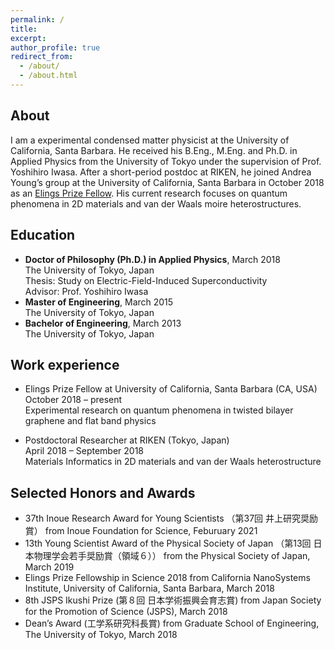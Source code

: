 ```yaml
---
permalink: /
title:
excerpt:
author_profile: true
redirect_from: 
  - /about/
  - /about.html
---
```


## About
I am a experimental condensed matter physicist at the University of California, Santa Barbara. He received his B.Eng., M.Eng. and Ph.D. in Applied Physics from the University of Tokyo under the supervision of Prof. Yoshihiro Iwasa. After a short-period postdoc at RIKEN, he joined Andrea Young’s group at the University of California, Santa Barbara in October 2018 as an [Elings Prize Fellow](https://www.cnsi.ucsb.edu/resources/funding/elings-prize/fellows). His current research focuses on quantum phenomena in 2D materials and van der Waals moire heterostructures.

## Education
* **Doctor of Philosophy (Ph.D.) in Applied Physics**, March 2018<br>
  The University of Tokyo, Japan<br>
  Thesis: Study on Electric-Field-Induced Superconductivity<br>
  Advisor: Prof. Yoshihiro Iwasa
  <br>
* **Master of Engineering**, March 2015<br>
  The University of Tokyo, Japan
  <br>
* **Bachelor of Engineering**, March 2013<br>
  The University of Tokyo, Japan

## Work experience
* Elings Prize Fellow at University of California, Santa Barbara (CA, USA)<br>
  October 2018 – present<br>
  Experimental research on quantum phenomena in twisted bilayer graphene and flat band physics

* Postdoctoral Researcher at RIKEN (Tokyo, Japan)<br>
  April 2018 – September 2018<br>
  Materials Informatics in 2D materials and van der Waals heterostructure

## Selected Honors and Awards
* 37th Inoue Research Award for Young Scientists （第37回 井上研究奨励賞） from Inoue Foundation for Science, Feburuary 2021
* 13th Young Scientist Award of the Physical Society of Japan （第13回 日本物理学会若手奨励賞（領域６）） from the Physical Society of Japan, March 2019
* Elings Prize Fellowship in Science 2018
from California NanoSystems Institute, University of California, Santa Barbara, March 2018
* 8th JSPS Ikushi Prize  (第８回 日本学術振興会育志賞)  from Japan Society for the Promotion of Science (JSPS), March 2018
* Dean’s Award (工学系研究科長賞) from Graduate School of Engineering, The University of Tokyo, March 2018


